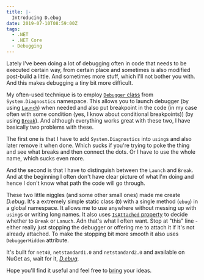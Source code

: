 ```yaml
---
title: |-
  Introducing D.ebug
date: 2019-07-10T08:59:00Z
tags:
  - .NET
  - .NET Core
  - Debugging
---
```

Lately I've been doing a lot of debugging often in code that needs to be executed certain way, from certain place and sometimes is also modified post-build a little. And sometimes more stuff, which I'll not bother you with. And this makes debugging a tiny bit more difficult.

<!-- excerpt -->

My often-used technique is to employ [`Debugger` class][5] from `System.Diagnostics` namespace. This allows you to launch debugger (by using [`Launch`][3]) when needed and also put breakpoint in the code (in my case often with some condition (yes, I know about conditional breakpoints)) (by using [`Break`][4]). And although everything works great with these two, I have basically two problems with these.

The first one is that I have to add `System.Diagnostics` into `using`s and also later remove it when done. Which sucks if you're trying to poke the thing and see what breaks and then connect the dots. Or I have to use the whole name, which sucks even more.

And the second is that I have to distinguish between the `Launch` and `Break`. And at the beginning I often don't have clear picture of what I'm doing and hence I don't know what path the code will go through.

These two little niggles (and some other small ones) made me create _D.ebug_. It's a extremely simple static class (`D`) with a single method (`ebug`) in a global namespace. It allows me to use anywhere without messing up with `using`s or writing long names. It also uses [`IsAttached` property][6] to decide whether to `Break` or `Lanuch`. Adn that's what I often want. Stop at "this" line - either really just stopping the debugger or offering me to attach it if it's not already attached. To make the stopping bit more smooth it also uses `DebuggerHidden` attribute.

It's built for `net40`, `netstandard1.0` and `netstandard2.0` and available on NuGet as, wait for it, [_D.ebug_][1].

Hope you'll find it useful and feel free to [bring][2] your ideas.

[1]: https://www.nuget.org/packages/D.ebug
[2]: https://github.com/cincuranet/D.ebug
[3]: https://docs.microsoft.com/en-us/dotnet/api/system.diagnostics.debugger.launch
[4]: https://docs.microsoft.com/en-us/dotnet/api/system.diagnostics.debugger.break
[5]: https://docs.microsoft.com/en-us/dotnet/api/system.diagnostics.debugger
[6]: https://docs.microsoft.com/en-us/dotnet/api/system.diagnostics.debugger.isattached